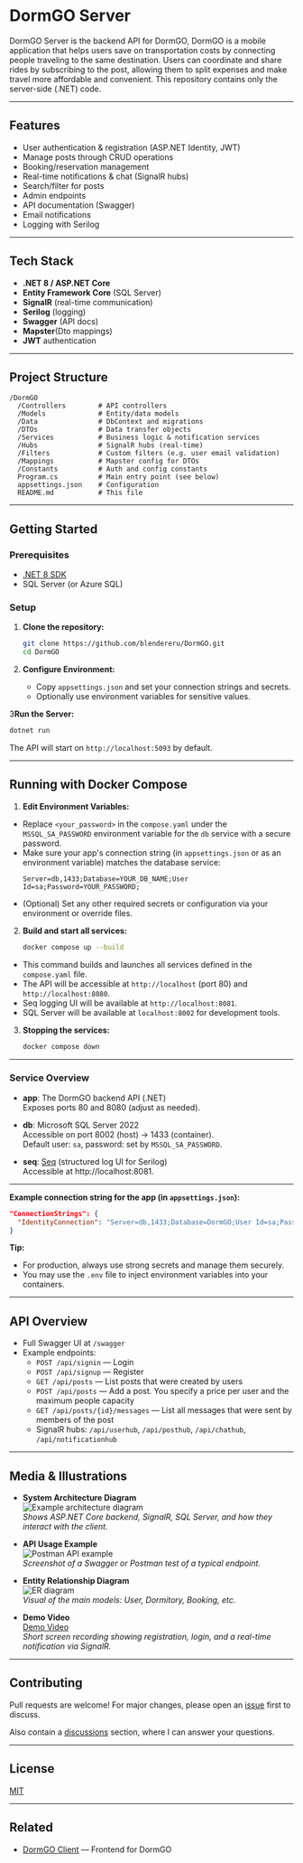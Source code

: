 # DormGO Server

DormGO Server is the backend API for DormGO, DormGO is a mobile application that helps users save on
transportation costs by connecting people traveling to the same destination. Users can coordinate and share
rides by subscribing to the post, allowing them to split expenses and make travel more affordable and convenient.
This repository contains only the server-side (.NET) code.

---

## Features

- User authentication & registration (ASP.NET Identity, JWT)
- Manage posts through CRUD operations
- Booking/reservation management
- Real-time notifications & chat (SignalR hubs)
- Search/filter for posts
- Admin endpoints
- API documentation (Swagger)
- Email notifications
- Logging with Serilog

---

## Tech Stack

- **.NET 8 / ASP.NET Core**
- **Entity Framework Core** (SQL Server)
- **SignalR** (real-time communication)
- **Serilog** (logging)
- **Swagger** (API docs)
- **Mapster**(Dto mappings)
- **JWT** authentication

---

## Project Structure

```
/DormGO
  /Controllers        # API controllers
  /Models             # Entity/data models
  /Data               # DbContext and migrations
  /DTOs               # Data transfer objects
  /Services           # Business logic & notification services
  /Hubs               # SignalR hubs (real-time)
  /Filters            # Custom filters (e.g. user email validation)
  /Mappings           # Mapster config for DTOs
  /Constants          # Auth and config constants
  Program.cs          # Main entry point (see below)
  appsettings.json    # Configuration
  README.md           # This file
```

---

## Getting Started

### Prerequisites

- [.NET 8 SDK](https://dotnet.microsoft.com/en-us/download)
- SQL Server (or Azure SQL)

### Setup

1. **Clone the repository:**
   ```bash
   git clone https://github.com/blendereru/DormGO.git
   cd DormGO
   ```

2. **Configure Environment:**
    - Copy `appsettings.json` and set your connection strings and secrets.
    - Optionally use environment variables for sensitive values.

3**Run the Server:**
   ```bash
   dotnet run
   ```
   The API will start on `http://localhost:5093` by default.

---

## Running with Docker Compose

1. **Edit Environment Variables:**
  - Replace `<your_password>` in the `compose.yaml` under the `MSSQL_SA_PASSWORD` environment variable for the `db` service with a secure password.
  - Make sure your app's connection string (in `appsettings.json` or as an environment variable) matches the database service:
    ```
    Server=db,1433;Database=YOUR_DB_NAME;User Id=sa;Password=YOUR_PASSWORD;
    ```
  - (Optional) Set any other required secrets or configuration via your environment or override files.

2. **Build and start all services:**
   ```bash
   docker compose up --build
   ```
  - This command builds and launches all services defined in the `compose.yaml` file.
  - The API will be accessible at `http://localhost` (port 80) and `http://localhost:8080`.
  - Seq logging UI will be available at `http://localhost:8081`.
  - SQL Server will be available at `localhost:8002` for development tools.

3. **Stopping the services:**
   ```bash
   docker compose down
   ```

---

### Service Overview

- **app**: The DormGO backend API (.NET)  
  Exposes ports 80 and 8080 (adjust as needed).

- **db**: Microsoft SQL Server 2022  
  Accessible on port 8002 (host) → 1433 (container).  
  Default user: `sa`, password: set by `MSSQL_SA_PASSWORD`.

- **seq**: [Seq](https://datalust.co/seq) (structured log UI for Serilog)  
  Accessible at http://localhost:8081.

---

**Example connection string for the app (in `appsettings.json`):**
```json
"ConnectionStrings": {
  "IdentityConnection": "Server=db,1433;Database=DormGO;User Id=sa;Password=YOUR_PASSWORD;"
}
```

**Tip:**
- For production, always use strong secrets and manage them securely.
- You may use the `.env` file to inject environment variables into your containers.

---

## API Overview

- Full Swagger UI at `/swagger`
- Example endpoints:
    - `POST /api/signin` — Login
    - `POST /api/signup` — Register
    - `GET /api/posts` — List posts that were created by users
    - `POST /api/posts` — Add a post. You specify a price per user and the maximum people capacity
    - `GET /api/posts/{id}/messages` — List all messages that were sent by members of the post
    - SignalR hubs: `/api/userhub`, `/api/posthub`, `/api/chathub`, `/api/notificationhub`

---

## Media & Illustrations

- **System Architecture Diagram**  
  ![Example architecture diagram](docs/images/architecture.png)  
  _Shows ASP.NET Core backend, SignalR, SQL Server, and how they interact with the client._

- **API Usage Example**  
  ![Postman API example](docs/images/api-request.png)  
  _Screenshot of a Swagger or Postman test of a typical endpoint._

- **Entity Relationship Diagram**  
  ![ER diagram](docs/images/db-er.png)  
  _Visual of the main models: User, Dormitory, Booking, etc._

- **Demo Video**  
  [Demo Video](docs/videos/server-demo.mp4)  
  _Short screen recording showing registration, login, and a real-time notification via SignalR._

---

## Contributing

Pull requests are welcome! For major changes, please open an [issue](https://github.com/blendereru/DormGO/issues/new)
first to discuss.

Also contain a [discussions](https://github.com/blendereru/DormGO/discussions) section, where I can answer your
questions.

---

## License

[MIT](LICENSE)

---

## Related

- [DormGO Client](https://github.com/Raimbek-pro/DormGo-ios-client) — Frontend for DormGO

